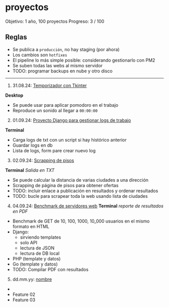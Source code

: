 # proyectos

Objetivo: 1 año, 100 proyectos
Progreso: 3 / 100

## Reglas

- Se publica a `producción`, no hay staging (por ahora)
- Los cambios son `hotfixes`
- El pipeline lo más simple posible: considerando gestionarlo con PM2
- Se suben todas las webs al mismo servidor
- TODO: programar backups en nube y otro disco

---

1. 31.08.24: [Temporizador con Tkinter](./01/)
  
  **Desktop**
  
  - Se puede usar para aplicar pomodoro en el trabajo
  - Reproduce un sonido al llegar a `00:00:00`

2. 01.09.24: [Proyecto Django para gestionar logs de trabajo](./02/)
  
  **Terminal**
  
  - Carga logs de txt con un script si hay histórico anterior
  - Guardar logs en db
  - Lista de logs, form pare crear nuevo log

3. 02.09.24: [Scrapping de pisos](./03/)
  
  **Terminal** _Salida en TXT_

  - Se puede calcular la distancia de varias ciudades a una dirección
  - Scrapping de página de pisos para obtener ofertas
  - TODO: incluir enlace a publicación en resultados y ordenar resultados
  - TODO: bucle para scrapear toda la web usando lista de ciudades

4. 04.09.24: [Benchmark de servidores web](./04/)
  **Terminal** _reporte de resultados en PDF_
  - Benchmark de GET de 10, 100, 1000, 10_000 usuarios en el mismo formato en HTML
  - Django:
    - sirviendo templates
    - solo API
    - lectura de JSON
    - lectura de DB local
  - PHP (template y datos)
  - Go (template y datos)
  - TODO: Compilar PDF con resultados

5. dd.mm.yy: [nombre](./05/)
  - 
  - Feature 02
  - Feature 03